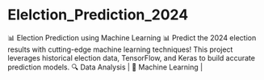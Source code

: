 # Elelction_Prediction_2024
📊 Election Prediction using Machine Learning 📊  Predict the 2024 election results with cutting-edge machine learning techniques! This project leverages historical election data, TensorFlow, and Keras to build accurate prediction models.  🔍 Data Analysis | 🧠 Machine Learning |
